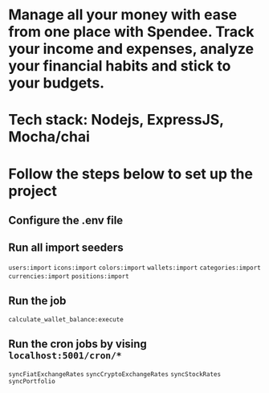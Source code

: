 # Manage all your money with ease from one place with Spendee. Track your income and expenses, analyze your financial habits and stick to your budgets.

# Tech stack: Nodejs, ExpressJS, Mocha/chai

# Follow the steps below to set up the project

## Configure the .env file

## Run all import seeders
`users:import`
`icons:import`
`colors:import`
`wallets:import`
`categories:import`
`currencies:import`
`positions:import`

## Run the job
`calculate_wallet_balance:execute`

## Run the cron jobs by vising `localhost:5001/cron/*`
`syncFiatExchangeRates`
`syncCryptoExchangeRates`
`syncStockRates`
`syncPortfolio`
